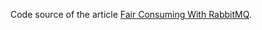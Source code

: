 Code source of the article [Fair Consuming With RabbitMQ](http://nithril.github.io/amqp/2015/07/05/fair-consuming-with-rabbitmq/).
